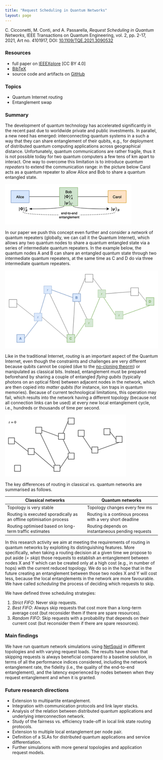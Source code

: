 ```yaml
---
title: "Request Scheduling in Quantum Networks"
layout: page
---
```


C. Cicconetti, M. Conti, and A. Passarella,
_Request Scheduling in Quantum Networks_,
IEEE Transactions on Quantum Engineering, vol. 2, pp. 2-17, 2021, Art no. 4101917,
DOI: [10.1109/TQE.2021.3090532](https://ieeexplore.ieee.org/document/9461156)

### Resources

- full paper on [IEEEXplore](https://ieeexplore.ieee.org/document/9461156) [CC BY 4.0]
- [BibTeX](bib/tqe2021.bib)
- source code and artifacts on [GitHub](https://github.com/ccicconetti/netsquid)

### Topics

- Quantum Internet routing
- Entanglement swap

### Summary

The development of quantum technology has accelerated significantly in the recent past due to worldwide private and public investments.
In parallel, a new need has emerged: interconnecting quantum systems in a such a way that they can share entanglement of their qubits, e.g., for deployment of distributed quantum computing applications across geographical distance.
Unfortunately, quantum communications are rather fragile, thus it is not possible today for two quantum computers a few tens of km apart to interact.
One way to overcome this limitation is to introduce _quantum repeaters_ to extend the communication range: in the picture below Carol acts as a quantum repeater to allow Alice and Bob to share a quantum entangled state.

![](pictures/tqe-1.png)

In our paper we push this concept even further and consider a _network_ of quantum repeaters (globally, we can call it the Quantum Internet), which allows any two quantum nodes to share a quantum entangled state via a series of intermediate quantum repeaters.
In the example below, the quantum nodes A and B can share an entangled quantum state through two intermediate quantum repeaters, at the same time as C and D do via three intermediate quantum repeaters.

![](pictures/tqe-2.png)

Like in the traditional Internet, _routing_ is an important aspect of the Quantum Internet, even though the constraints and challenges are very different because qubits cannot be copied (due to the [no-cloning theorm](https://en.wikipedia.org/wiki/No-cloning_theorem)) or manipulated as classical bits.
Instead, entanglement must be prepared beforehand by sharing a couple of entangled _flying qubits_ (typically photons on an optical fibre) between adjacent nodes in the network, which are then copied into _matter qubits_ (for instance, ion traps in quantum memories).
Because of current technological limitations, this operation may fail, which results into the network having a different topology (because not all connection links can be used) at every new local entanglement cycle, i.e., hundreds or thousands of time per second.

![](pictures/tqe-3.gif)

The key differences of routing in classical vs. quantum networks are summarised as follows.

| Classical networks | Quantum networks |
|-|-|
| Topology is very stable | Topology changes every few ms |
| Routing is executed sporadically as an offline optimisation process | Routing is a continous process with a very short deadline |
| Routing optimised based on long-term traffic estimates | Routing depends on instantaneous pending requests |

In this research activity we aim at meeting the requirements of routing in quantum networks by exploiting its distinguishing features.
More specifically, when taking a routing decision at a given time we propose to put aside (= _skip_) those requests to establish an entanglement between nodes X and Y which can be created only at a high cost (e.g., in number of hops) with the current reduced topology.
We do so in the hope that in the future creating an entanglement between those two nodes X and Y will cost less, because the local entanglements in the network are more favourable.
We have called _scheduling_ the process of deciding which requests to skip.

We have defined three scheduling strategies:

1. _Strict FIFO_: Never skip requests.
2. _Best FIFO_: Always skip requests that cost more than a long-term average cost (but reconsider them if there are spare resources).
3. _Random FIFO_: Skip requests with a probability that depends on their current cost (but reconsider them if there are spare resources).

### Main findings

We have run quantum network simulations using [NetSquid](https://netsquid.org/) in different topologies and with varying request loads.
The results have shown that skipping requests is always beneficial compared to a baseline solution, in terms of all the performance indices considered, including the network entanglement rate, the fidelity (i.e., the quality of the end-to-end entanglement), and the latency experienced by nodes between when they request entanglement and when it is granted.

### Future research directions

- Extension to multipartite entanglement.
- Integration with communication protocols and link layer stacks.
- Analysis of the relation between distributed quantum applications and underlying interconnection network.
- Study of the fairness vs. efficiency trade-off in local link state routing protocols.
- Extension to multiple local entanglement per node pair.
- Definition of a SLAs for distributed quantum applications and service differentiation.
- Further simulations with more general topologies and application request models.
